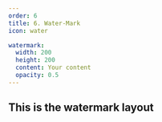 ```yaml
---
order: 6
title: 6. Water-Mark
icon: water

watermark:
  width: 200
  height: 200
  content: Your content
  opacity: 0.5
---
```


## This is the watermark layout 